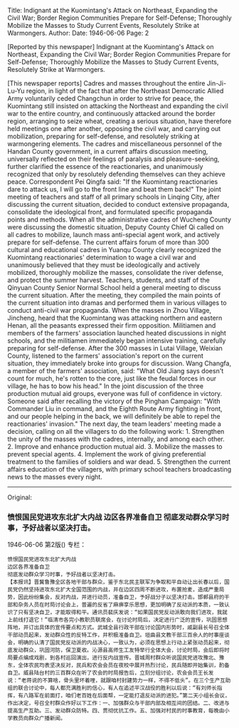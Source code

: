 Title: Indignant at the Kuomintang's Attack on Northeast, Expanding the Civil War; Border Region Communities Prepare for Self-Defense; Thoroughly Mobilize the Masses to Study Current Events, Resolutely Strike at Warmongers.
Author:
Date: 1946-06-06
Page: 2

[Reported by this newspaper] Indignant at the Kuomintang's Attack on Northeast, Expanding the Civil War; Border Region Communities Prepare for Self-Defense; Thoroughly Mobilize the Masses to Study Current Events, Resolutely Strike at Warmongers.

[This newspaper reports] Cadres and masses throughout the entire Jin-Ji-Lu-Yu region, in light of the fact that after the Northeast Democratic Allied Army voluntarily ceded Changchun in order to strive for peace, the Kuomintang still insisted on attacking the Northeast and expanding the civil war to the entire country, and continuously attacked around the border region, arranging to seize wheat, creating a serious situation, have therefore held meetings one after another, opposing the civil war, and carrying out mobilization, preparing for self-defense, and resolutely striking at warmongering elements. The cadres and miscellaneous personnel of the Handan County government, in a current affairs discussion meeting, universally reflected on their feelings of paralysis and pleasure-seeking, further clarified the essence of the reactionaries, and unanimously recognized that only by resolutely defending themselves can they achieve peace. Correspondent Pei Qingfa said: "If the Kuomintang reactionaries dare to attack us, I will go to the front line and beat them back!" The joint meeting of teachers and staff of all primary schools in Linqing City, after discussing the current situation, decided to conduct extensive propaganda, consolidate the ideological front, and formulated specific propaganda points and methods. When all the administrative cadres of Wucheng County were discussing the domestic situation, Deputy County Chief Qi called on all cadres to mobilize, launch mass anti-special agent work, and actively prepare for self-defense. The current affairs forum of more than 300 cultural and educational cadres in Yuanqu County clearly recognized the Kuomintang reactionaries' determination to wage a civil war and unanimously believed that they must be ideologically and actively mobilized, thoroughly mobilize the masses, consolidate the river defense, and protect the summer harvest. Teachers, students, and staff of the Qinyuan County Senior Normal School held a general meeting to discuss the current situation. After the meeting, they compiled the main points of the current situation into dramas and performed them in various villages to conduct anti-civil war propaganda. When the masses in Zhou Village, Jincheng, heard that the Kuomintang was attacking northern and eastern Henan, all the peasants expressed their firm opposition. Militiamen and members of the farmers' association launched heated discussions in night schools, and the militiamen immediately began intensive training, carefully preparing for self-defense. After the 300 masses in Lutai Village, Weixian County, listened to the farmers' association's report on the current situation, they immediately broke into groups for discussion. Wang Changfa, a member of the farmers' association, said: "What Old Jiang says doesn't count for much, he's rotten to the core, just like the feudal forces in our village, he has to bow his head." In the joint discussion of the three production mutual aid groups, everyone was full of confidence in victory. Someone said after recalling the victory of the Pinghan Campaign: "With Commander Liu in command, and the Eighth Route Army fighting in front, and our people helping in the back, we will definitely be able to repel the reactionaries' invasion." The next day, the team leaders' meeting made a decision, calling on all the villagers to do the following work: 1. Strengthen the unity of the masses with the cadres, internally, and among each other. 2. Improve and enhance production mutual aid. 3. Mobilize the masses to prevent special agents. 4. Implement the work of giving preferential treatment to the families of soldiers and war dead. 5. Strengthen the current affairs education of the villagers, with primary school teachers broadcasting news to the masses every night.



<hr /> 

Original: 


### 愤恨国民党进攻东北扩大内战  边区各界准备自卫  彻底发动群众学习时事，予好战者以坚决打击。

1946-06-06
第2版()
专栏：

    愤恨国民党进攻东北扩大内战
    边区各界准备自卫
    彻底发动群众学习时事，予好战者以坚决打击。
    【本报讯】晋冀鲁豫全区各地干部与群众，鉴于东北民主联军为争取和平自动让出长春以后，国民党仍然坚持进攻东北扩大全国范围的内战，并在边区四周不断进攻，布置抢麦，造成严重局势，因此纷纷集会，反对内战，并进行动员，准备自卫，予好战分子以坚决打击。邯郸县府的干部和杂务人员在时局讨论会上，普遍的反省了麻痹享乐思想，更加明确了反动派的本质，一致认识了只有坚决自卫，才能取得和平。通讯员裴庆发说：“如果国民党反动派敢向我们进攻，我就上前线打退它！”临清市各完小教职员联席会，在讨论时局后，决定进行广泛的宣传，巩固思想阵地，并订出具体的宣传要点和方式。武城全县行政干部在讨论国内形势时，戚副县长号召全体干部动员起来，发动群众性的反特工作，并积极准备自卫。垣曲县文教干部三百余人的时事座谈会，明确的认清了国民党反动派的内战决心，一致认为，必须在思想上行动上紧张动员起来，彻底发动群众，巩固河防，保卫夏收。沁源县高师生工友特举行全体大会，讨论时局，会后即将时局要点编成戏剧，到各村巡回演出，进行反内战宣传。晋城周村群众听说国民党进攻豫北、豫东，全体农民均表坚决反对，民兵和农会会员在夜校中展开热烈讨论，民兵随即开始集训，酌备自卫。威县陆台村的三百群众在听了农会的时局报告后，立刻分组讨论，农会会员王长发说：“老蒋说的不算啥，骨头里坏着哩，就跟咱村封建势力一样，不得不低头”。在三个生产互助组的联合讨论中，每人都充满胜利的信心，有人在追述平汉战役的胜利以后说：“有刘师长指挥，有八路军在前面打，咱们老百姓在后面帮，一定能打退反动派的进犯。”第二天小组长会议，作出决定，号召全村群众作好以下工作：一、加强群众与干部内部及相互间的团结。二、改进与提高生产互助。三、发动群众防特。四、贯彻优抗工作。五、加强对村民的时事教育，每晚由小学教员向群众广播新闻。
